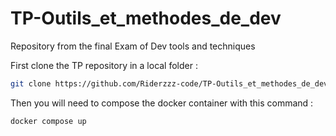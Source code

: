 # TP-Outils_et_methodes_de_dev
Repository from the final Exam of Dev tools and techniques

First clone the TP repository in a local folder :

```bash
git clone https://github.com/Riderzzz-code/TP-Outils_et_methodes_de_dev.git
```

Then you will need to compose the docker container with this command :

```bash
docker compose up
```